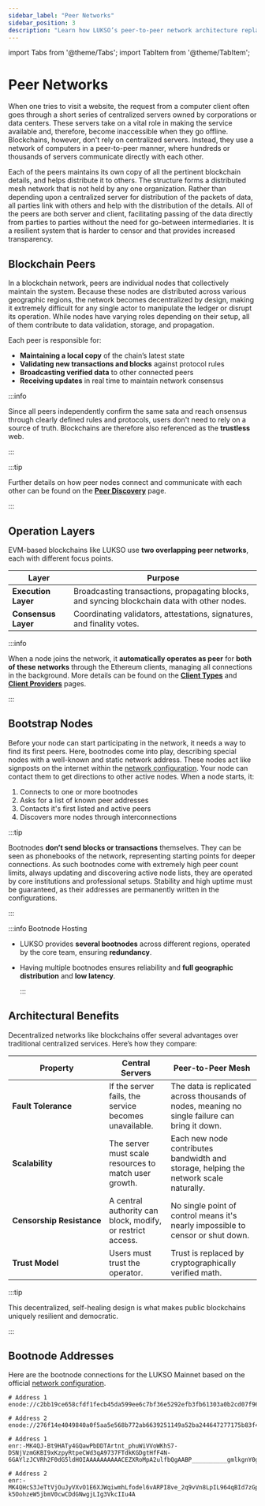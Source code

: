 ```yaml
---
sidebar_label: "Peer Networks"
sidebar_position: 3
description: "Learn how LUKSO’s peer-to-peer network architecture replaces central servers with resilient mesh connectivity across execution and consensus layers."
---
```


import Tabs from '@theme/Tabs';
import TabItem from '@theme/TabItem';

# Peer Networks

When one tries to visit a website, the request from a computer client often goes through a short series of centralized servers owned by corporations or data centers. These servers take on a vital role in making the service available and, therefore, become inaccessible when they go offline. Blockchains, however, don't rely on centralized servers. Instead, they use a network of computers in a peer-to-peer manner, where hundreds or thousands of servers communicate directly with each other.

Each of the peers maintains its own copy of all the pertinent blockchain details, and helps distribute it to others. The structure forms a distributed mesh network that is not held by any one organization. Rather than depending upon a centralized server for distribution of the packets of data, all parties link with others and help with the distribution of the details. All of the peers are both server and client, facilitating passing of the data directly from parties to parties without the need for go-between intermediaries. It is a resilient system that is harder to censor and that provides increased transparency.

## Blockchain Peers

In a blockchain network, peers are individual nodes that collectively maintain the system. Because these nodes are distributed across various geographic regions, the network becomes decentralized by design, making it extremely difficult for any single actor to manipulate the ledger or disrupt its operation. While nodes have varying roles depending on their setup, all of them contribute to data validation, storage, and propagation.

Each peer is responsible for:

- **Maintaining a local copy** of the chain’s latest state
- **Validating new transactions and blocks** against protocol rules
- **Broadcasting verified data** to other connected peers
- **Receiving updates** in real time to maintain network consensus

:::info

Since all peers independently confirm the same sata and reach onsensus through clearly defined rules and protocols, users don't need to rely on a source of truth. Blockchains are therefore also referenced as the **trustless** web.

:::

:::tip

Further details on how peer nodes connect and communicate with each other can be found on the [**Peer Discovery**](/docs/theory/node-operation/peer-discovery.md) page.

:::

## Operation Layers

EVM-based blockchains like LUKSO use **two overlapping peer networks**, each with different focus points.

| Layer               | Purpose                                                                                      |
| ------------------- | -------------------------------------------------------------------------------------------- |
| **Execution Layer** | Broadcasting transactions, propagating blocks, and syncing blockchain data with other nodes. |
| **Consensus Layer** | Coordinating validators, attestations, signatures, and finality votes.                       |

:::info

When a node joins the network, it **automatically operates as peer** for **both of these networks** through the Ethereum clients, managing all connections in the background. More details can be found on the [**Client Types**](/docs/theory/blockchain-knowledge/client-types.md) and [**Client Providers**](/docs/theory/blockchain-knowledge/client-providers.md) pages.

:::

## Bootstrap Nodes

Before your node can start participating in the network, it needs a way to find its first peers. Here, bootnodes come into play, describing special nodes with a well-known and static network address. These nodes act like signposts on the internet within the [network configuration](https://github.com/lukso-network/network-configs). Your node can contact them to get directions to other active nodes. When a node starts, it:

1. Connects to one or more bootnodes
2. Asks for a list of known peer addresses
3. Contacts it's first listed and active peers
4. Discovers more nodes through interconnections

:::tip

Bootnodes **don’t send blocks or transactions** themselves. They can be seen as phonebooks of the network, representing starting points for deeper connections. As such bootnodes come with extremely high peer count limits, always updating and discovering active node lists, they are operated by core institutions and professional setups. Stability and high uptime must be guaranteed, as their addresses are permanently written in the configurations.

:::

:::info Bootnode Hosting

- LUKSO provides **several bootnodes** across different regions, operated by the core team, ensuring **redundancy**.
- Having multiple bootnodes ensures reliability and **full geographic distribution** and **low latency**.

  :::

## Architectural Benefits

Decentralized networks like blockchains offer several advantages over traditional centralized services. Here’s how they compare:

| Property                                 | Central Servers                                            | Peer-to-Peer Mesh                                                                              |
| ---------------------------------------- | ---------------------------------------------------------- | ---------------------------------------------------------------------------------------------- |
| <nobr> **Fault Tolerance** </nobr>       | If the server fails, the service becomes unavailable.      | The data is replicated across thousands of nodes, meaning no single failure can bring it down. |
| <nobr> **Scalability** </nobr>           | The server must scale resources to match user growth.      | Each new node contributes bandwidth and storage, helping the network scale naturally.          |
| <nobr> **Censorship Resistance** </nobr> | A central authority can block, modify, or restrict access. | No single point of control means it's nearly impossible to censor or shut down.                |
| <nobr> **Trust Model** </nobr>           | Users must trust the operator.                             | Trust is replaced by cryptographically verified math.                                          |

:::tip

This decentralized, self-healing design is what makes public blockchains uniquely resilient and democratic.

:::

## Bootnode Addresses

Here are the bootnode connections for the LUKSO Mainnet based on the official [network configuration](https://github.com/lukso-network/network-configs).

<Tabs>
<TabItem value="nethermind" label="Nethermind, Geth, Erigon, Besu" default>

```text title="Mainnet Execution Bootnodes"
# Address 1
enode://c2bb19ce658cfdf1fecb45da599ee6c7bf36e5292efb3fb61303a0b2cd07f96c20ac9b376a464d687ac456675a2e4a44aec39a0509bcb4b6d8221eedec25aca2@34.147.73.193:30303

# Address 2
enode://276f14e4049840a0f5aa5e568b772ab6639251149a52ba244647277175b83f47b135f3b3d8d846cf81a8e681684e37e9fc10ec205a9841d3ae219aa08aa9717b@34.32.192.211:30303
```

</TabItem>
<TabItem value="prysm" label="Prysm, Nimbus-Eth2, Lighthouse">

```text title="Mainnet Execution Bootnodes"
# Address 1
enr:-MK4QJ-Bt9HATy4GQawPbDDTArtnt_phuWiVVoWKhS7-DSNjVzmGKBI9xKzpyRtpeCWd3qA9737FTdkKGDgtHfF4N-6GAYlzJCVRh2F0dG5ldHOIAAAAAAAAAACEZXRoMpA2ulfbQgAABP__________gmlkgnY0gmlwhCKTScGJc2VjcDI1NmsxoQJNpNUERqKhA8eDDC4tovG3a59NXVOW16JDFAWXoFFTEYhzeW5jbmV0cwCDdGNwgjLIg3VkcIIu4A

# Address 2
enr:-MK4QHcS3JeTtVjOuJyVXvO1E6XJWqiwmhLfodel6vARPI8ve_2q9vVn8LpIL964qBId7zGpSVKw6oOPAaRm2H7ywYiGAYmHDeBbh2F0dG5ldHOIAAAAAAAAAACEZXRoMpA2ulfbQgAABP__________gmlkgnY0gmlwhCIgwNOJc2VjcDI1NmsxoQNGVC8JPcsqsZPoohLP1ujAYpBfS0dBwiz4LeoUQ-k5OohzeW5jbmV0cwCDdGNwgjLIg3VkcIIu4A
```

</TabItem>
</Tabs>
